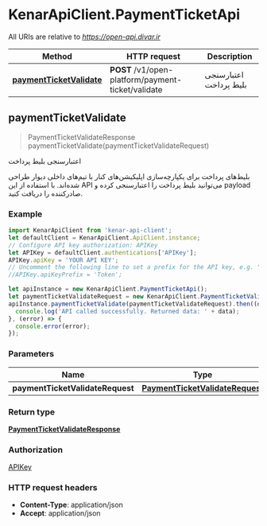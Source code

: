 # KenarApiClient.PaymentTicketApi

All URIs are relative to *https://open-api.divar.ir*

Method | HTTP request | Description
------------- | ------------- | -------------
[**paymentTicketValidate**](PaymentTicketApi.md#paymentTicketValidate) | **POST** /v1/open-platform/payment-ticket/validate | اعتبارسنجی بلیط پرداخت



## paymentTicketValidate

> PaymentTicketValidateResponse paymentTicketValidate(paymentTicketValidateRequest)

اعتبارسنجی بلیط پرداخت

بلیط‌های پرداخت برای یکپارچه‌سازی اپلیکیشن‌های کنار با تیم‌های داخلی دیوار طراحی شده‌اند. با استفاده از این API می‌توانید بلیط پرداخت را اعتبارسنجی کرده و payload صادرکننده را دریافت کنید.

### Example

```javascript
import KenarApiClient from 'kenar-api-client';
let defaultClient = KenarApiClient.ApiClient.instance;
// Configure API key authorization: APIKey
let APIKey = defaultClient.authentications['APIKey'];
APIKey.apiKey = 'YOUR API KEY';
// Uncomment the following line to set a prefix for the API key, e.g. "Token" (defaults to null)
//APIKey.apiKeyPrefix = 'Token';

let apiInstance = new KenarApiClient.PaymentTicketApi();
let paymentTicketValidateRequest = new KenarApiClient.PaymentTicketValidateRequest(); // PaymentTicketValidateRequest | 
apiInstance.paymentTicketValidate(paymentTicketValidateRequest).then((data) => {
  console.log('API called successfully. Returned data: ' + data);
}, (error) => {
  console.error(error);
});

```

### Parameters


Name | Type | Description  | Notes
------------- | ------------- | ------------- | -------------
 **paymentTicketValidateRequest** | [**PaymentTicketValidateRequest**](PaymentTicketValidateRequest.md)|  | 

### Return type

[**PaymentTicketValidateResponse**](PaymentTicketValidateResponse.md)

### Authorization

[APIKey](../README.md#APIKey)

### HTTP request headers

- **Content-Type**: application/json
- **Accept**: application/json

